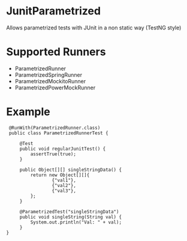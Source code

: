 # JunitParametrized
Allows parametrized tests with JUnit in a non static way (TestNG style)

# Supported Runners
- ParametrizedRunner
- ParametrizedSpringRunner
- ParametrizedMockitoRunner
- ParametrizedPowerMockRunner

# Example
     @RunWith(ParametrizedRunner.class)
     public class ParametrizedRunnerTest {
 
         @Test
         public void regularJunitTest() {
             assertTrue(true);
         }
     
         public Object[][] singleStringData() {
             return new Object[][]{
                     {"val1"},
                     {"val2"},
                     {"val3"},
             };
         }
     
         @ParametrizedTest("singleStringData")
         public void singleString(String val) {
             System.out.println("Val: " + val);
         }
    }